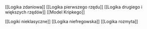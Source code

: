 [[Logika zdaniowa]]
[[Logika pierwszego rzędu]]
[[Logika drugiego i większych rzędów]]
[[Model Kripkego]]

[[Logiki nieklasyczne]]
[[Logika niefregowska]]
[[Logika rozmyta]]

